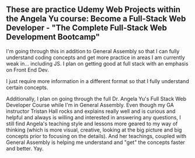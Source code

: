## **These are practice Udemy Web Projects within the Angela Yu course: Become a Full-Stack Web Developer - "The Complete Full-Stack Web Development Bootcamp"**  

I'm going through this in addition to General Assembly 
so that I can fully understand coding concepts and get more practice in areas I am currently weak in...
including JS. I plan on getting good at full stack with an emphasis on Front End Dev.

I just require more information in a different format so that I fully understand certain concepts. 

Additionally, I plan on going through the full Dr. Angela Yu's Full Stack Web Developer Course 
while I'm in General Assembly. Even though my GA instructor Tristan Hall rocks and explains really well
and is curious and helpful and always is willing and interested in answering any questions, 
I still find Angela's teaching style and lessons more geared to my way of thinking (which is more visual,
creative, looking at the big picture and big concepts prior to focusing on the details). And her teachings,
coupled with General Assembly is helping me understand and "get" the concepts faster and better. Yay.
